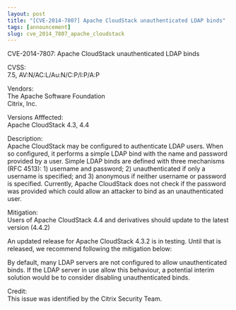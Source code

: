 ```yaml
---
layout: post
title: "[CVE-2014-7807] Apache CloudStack unauthenticated LDAP binds"
tags: [announcement]
slug: cve_2014_7807_apache_cloudstack
---
```

<p>CVE-2014-7807: Apache CloudStack unauthenticated LDAP binds</p>

<p>CVSS:<br/>
7.5, AV:N/AC:L/Au:N/C:P/I:P/A:P
</p>

<p>Vendors:<br/>
The Apache Software Foundation<br/>
Citrix, Inc.
</p>

<p>Versions Afffected:<br/>
Apache CloudStack 4.3, 4.4
</p>

<p>Description:<br/>
Apache CloudStack may be configured to authenticate LDAP users.
When so configured, it performs a simple LDAP bind with the name
and password provided by a user.  Simple LDAP binds are defined
with three mechanisms (RFC 4513): 1) username and password; 2)
unauthenticated if only a username is specified; and 3) anonymous
if neither username or password is specified.  Currently, Apache
CloudStack does not check if the password was provided which could
allow an attacker to bind as an unauthenticated user.
</p>
<p>Mitigation:<br/>
Users of Apache CloudStack 4.4 and derivatives should update to the
latest version (4.4.2)
</p>
<p>An updated release for Apache CloudStack 4.3.2 is in testing. Until
that is released, we recommend following the mitigation below:
</p>
<p>By default, many LDAP servers are not configured to allow unauthenticated
binds.  If the LDAP server in use allow this behaviour, a potential
interim solution would be to consider disabling unauthenticated
binds.
</p>
<p>Credit:<br/>
This issue was identified by the Citrix Security Team.
</p>
